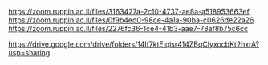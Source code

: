 https://zoom.ruppin.ac.il/files/3163427a-2c10-4737-ae8a-a518953663ef
https://zoom.ruppin.ac.il/files/0f9b4ed0-98ce-4a1a-90ba-c0626de22a26
https://zoom.ruppin.ac.il/files/2276fc36-1ce4-41b3-aae7-78af8b75c6cc

https://drive.google.com/drive/folders/14lf7ktEiqisr414ZBqClyxocbKt2hxrA?usp=sharing
